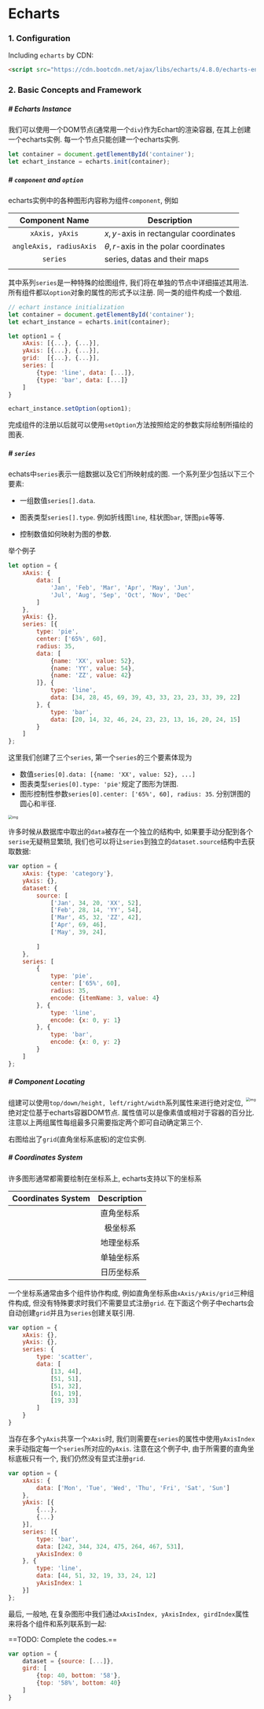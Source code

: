 # Echarts

### 1. Configuration

Including `echarts` by CDN:

```html
<script src="https://cdn.bootcdn.net/ajax/libs/echarts/4.8.0/echarts-en.common.js"></script>
```



### 2. Basic Concepts and Framework

##### # Echarts Instance

我们可以使用一个DOM节点(通常用一个`div`)作为Echart的渲染容器, 在其上创建一个echarts实例. 每一个节点只能创建一个echarts实例.

```javascript
let container = document.getElementById('container');
let echart_instance = echarts.init(container);
```



##### # `component` and `option`

echarts实例中的各种图形内容称为组件`component`, 例如

|     Component Name      | Description                               |
| :---------------------: | ----------------------------------------- |
|     `xAxis, yAxis`      | $x, y$-axis in rectangular coordinates    |
| `angleAxis, radiusAxis` | $\theta, r$-axis in the polar coordinates |
|        `series`         | series, datas and their maps              |
|                         |                                           |

其中系列`series`是一种特殊的绘图组件, 我们将在单独的节点中详细描述其用法.  所有组件都以`option`对象的属性的形式予以注册. 同一类的组件构成一个数组.

```javascript
// echart instance initialization
let container = document.getElementById('container');
let echart_instance = echarts.init(container);

let option1 = {
    xAxis: [{...}, {...}],
    yAxis: [{...}, {...}],
    grid:  [{...}, {...}],
    series: [
        {type: 'line', data: [...]},
		{type: 'bar', data: [...]}
    ]
}

echart_instance.setOption(option1);
```

完成组件的注册以后就可以使用`setOption`方法按照给定的参数实际绘制所描绘的图表.







##### # `series`

echats中`series`表示一组数据以及它们所映射成的图. 一个系列至少包括以下三个要素:

- 一组数值`series[].data`.

- 图表类型`series[].type`. 例如折线图`line`, 柱状图`bar`, 饼图`pie`等等.

- 控制数值如何映射为图的参数.

举个例子

```javascript
let option = {
    xAxis: {
        data: [
            'Jan', 'Feb', 'Mar', 'Apr', 'May', 'Jun',
            'Jul', 'Aug', 'Sep', 'Oct', 'Nov', 'Dec'
        ]
    },
    yAxis: {},
    series: [{
        type: 'pie',
        center: ['65%', 60],
        radius: 35,
        data: [
            {name: 'XX', value: 52},
            {name: 'YY', value: 54},
            {name: 'ZZ', value: 42}
        ]}, {
            type: 'line',
            data: [34, 28, 45, 69, 39, 43, 33, 23, 23, 33, 39, 22]
        }, {
            type: 'bar',
            data: [20, 14, 32, 46, 24, 23, 23, 13, 16, 20, 24, 15]
        }
    ]
};
```

这里我们创建了三个`series`, 第一个`series`的三个要素体现为

- 数值`series[0].data: [{name: 'XX', value: 52}, ...]`
- 图表类型`series[0].type: 'pie'`规定了图形为饼图.
- 图形控制性参数`series[0].center: ['65%', 60], radius: 35`. 分别饼图的圆心和半径.

<img src="series_example_1.png" alt="img" style="zoom:50%;" />

许多时候从数据库中取出的`data`被存在一个独立的结构中, 如果要手动分配到各个`serise`无疑稍显繁琐, 我们也可以将让`series`到独立的`dataset.source`结构中去获取数据:

```javascript
var option = {
    xAxis: {type: 'category'},
    yAxis: {},
    dataset: {
        source: [
            ['Jan', 34, 20, 'XX', 52],
            ['Feb', 28, 14, 'YY', 54],
            ['Mar', 45, 32, 'ZZ', 42],
            ['Apr', 69, 46],
            ['May', 39, 24],
            
        ]
    },
    series: [
        {
            type: 'pie',
            center: ['65%', 60],
            radius: 35,
            encode: {itemName: 3, value: 4}
        }, {
            type: 'line',
            encode: {x: 0, y: 1}
        }, {
            type: 'bar',
            encode: {x: 0, y: 2}
        }
    ]
};
```



##### # Component Locating

<img src="component_locating.png" alt="img" style="zoom:50%; float:right" />组建可以使用`top/down/height, left/right/width`系列属性来进行绝对定位, 绝对定位基于echarts容器DOM节点. 属性值可以是像素值或相对于容器的百分比. 注意以上两组属性每组最多只需要指定两个即可自动确定第三个.

右图给出了`grid`(直角坐标系底板)的定位实例.



##### # Coordinates System

许多图形通常都需要绘制在坐标系上, echarts支持以下的坐标系

| Coordinates System | Description |
| :----------------: | :---------: |
|                    | 直角坐标系  |
|                    |  极坐标系   |
|                    | 地理坐标系  |
|                    | 单轴坐标系  |
|                    | 日历坐标系  |

一个坐标系通常由多个组件协作构成, 例如直角坐标系由`xAxis/yAxis/grid`三种组件构成, 但没有特殊要求时我们不需要显式注册`grid`. 在下面这个例子中echarts会自动创建`grid`并且为`series`创建关联引用.

```javascript
var option = {
    xAxis: {},
    yAxis: {},
    series: {
        type: 'scatter',
        data: [
            [13, 44],
            [51, 51],
            [51, 32],
            [61, 19],
            [19, 33]
        ]
    }
}
```

当存在多个`yAxis`共享一个`xAxis`时, 我们则需要在`series`的属性中使用`yAxisIndex`来手动指定每一个`series`所对应的`yAxis`. 注意在这个例子中, 由于所需要的直角坐标底板只有一个, 我们仍然没有显式注册`grid`.

```javascript
var option = {
    xAxis: {
        data: ['Mon', 'Tue', 'Wed', 'Thu', 'Fri', 'Sat', 'Sun']
    },
    yAxis: [{
        {...},
    	{...}
    }],
    series: [{
        type: 'bar',
        data: [242, 344, 324, 475, 264, 467, 531],
        yAxisIndex: 0
    }, {
        type: 'line',
        data: [44, 51, 32, 19, 33, 24, 12]
        yAxisIndex: 1
    }]
};
```

最后, 一般地, 在复杂图形中我们通过`xAxisIndex, yAxisIndex, girdIndex`属性来将各个组件和系列联系到一起: 

==TODO: Complete the codes.==

```javascript
var option = {
    dataset = {source: [...]},
    gird: [
        {top: 40, bottom: '58'},
        {top: '58%', bottom: 40}
    ]
}
```







